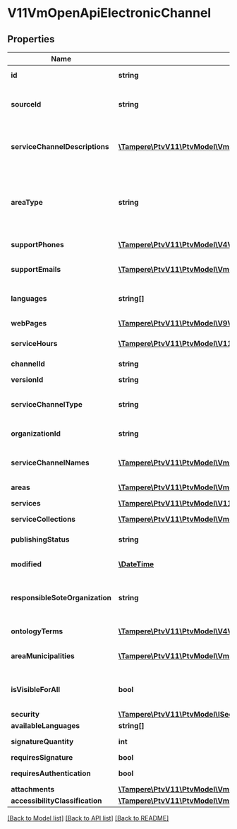 # V11VmOpenApiElectronicChannel

## Properties
Name | Type | Description | Notes
------------ | ------------- | ------------- | -------------
**id** | **string** | PTV identifier for the service channel. | [optional] 
**sourceId** | **string** | External system identifier for this service channel. User needs to be logged in to be able to get/set value. | [optional] 
**serviceChannelDescriptions** | [**\Tampere\PtvV11\PtvModel\VmOpenApiLocalizedListItem[]**](VmOpenApiLocalizedListItem.md) | List of localized service channel descriptions. Possible type values are: Description, Summary (in version 7 ShortDescription). (Max.Length: 2500 Description). | [optional] 
**areaType** | **string** | Area type. Possible values are: Nationwide, NationwideExceptAlandIslands or LimitedType.  In version 7 and older: WholeCountry, WholeCountryExceptAlandIslands, AreaType. | [optional] 
**supportPhones** | [**\Tampere\PtvV11\PtvModel\V4VmOpenApiPhone[]**](V4VmOpenApiPhone.md) | List of support phone numbers for the service channel. | [optional] 
**supportEmails** | [**\Tampere\PtvV11\PtvModel\VmOpenApiLanguageItem[]**](VmOpenApiLanguageItem.md) | List of support email addresses for the service channel. (Max.Length: 100). | [optional] 
**languages** | **string[]** | List of languages the service channel is available in (two letter language code). | [optional] 
**webPages** | [**\Tampere\PtvV11\PtvModel\V9VmOpenApiWebPage[]**](V9VmOpenApiWebPage.md) | List of service channel web pages. | [optional] 
**serviceHours** | [**\Tampere\PtvV11\PtvModel\V11VmOpenApiServiceHour[]**](V11VmOpenApiServiceHour.md) | List of service channel service hours. | [optional] 
**channelId** | **string** | Gets or sets the special channel identifier. | [optional] 
**versionId** | **string** | The identifier for current version. | [optional] 
**serviceChannelType** | **string** | Type of the service channel. Channel types: EChannel, WebPage, PrintableForm, Phone or ServiceLocation. | [optional] 
**organizationId** | **string** | PTV organization identifier responsible for the channel. | [optional] 
**serviceChannelNames** | [**\Tampere\PtvV11\PtvModel\VmOpenApiLocalizedListItem[]**](VmOpenApiLocalizedListItem.md) | Localized list of service channel names. Possible type values are: Name, AlternativeName (in version 7 AlternateName). | [optional] 
**areas** | [**\Tampere\PtvV11\PtvModel\VmOpenApiArea[]**](VmOpenApiArea.md) | List of service channel areas. | [optional] 
**services** | [**\Tampere\PtvV11\PtvModel\V11VmOpenApiServiceChannelService[]**](V11VmOpenApiServiceChannelService.md) | List of linked services including relationship data. | [optional] 
**serviceCollections** | [**\Tampere\PtvV11\PtvModel\VmOpenApiServiceServiceCollection[]**](VmOpenApiServiceServiceCollection.md) |  | [optional] 
**publishingStatus** | **string** | Publishing status. Possible values are: Draft, Published, Deleted or Modified. | [optional] 
**modified** | [**\DateTime**](\DateTime.md) | Date when item was modified/created (UTC). | [optional] 
**responsibleSoteOrganization** | **string** | Sote organization that is responsible for the service channel. Notice! At the moment always empty - the property is a placeholder for later use. | [optional] 
**ontologyTerms** | [**\Tampere\PtvV11\PtvModel\V4VmOpenApiOntologyTerm[]**](V4VmOpenApiOntologyTerm.md) | List of ontology terms related to the all service connections. | [optional] 
**areaMunicipalities** | [**\Tampere\PtvV11\PtvModel\VmOpenApiMunicipality[]**](VmOpenApiMunicipality.md) | List of municipalities including municipality code and a localized list of municipality names. | [optional] 
**isVisibleForAll** | **bool** | Indicates if channel can be used (referenced within services) by other users from other organizations. | [optional] 
**security** | [**\Tampere\PtvV11\PtvModel\ISecurityOwnOrganization**](ISecurityOwnOrganization.md) |  | [optional] 
**availableLanguages** | **string[]** | Gets or sets available languages | [optional] 
**signatureQuantity** | **int** | How many signatures are required. | [optional] 
**requiresSignature** | **bool** | Is signature required. | [optional] 
**requiresAuthentication** | **bool** | Does the electronic channel require authentication. | [optional] 
**attachments** | [**\Tampere\PtvV11\PtvModel\VmOpenApiAttachmentWithType[]**](VmOpenApiAttachmentWithType.md) | List of attachments. | [optional] 
**accessibilityClassification** | [**\Tampere\PtvV11\PtvModel\VmOpenApiAccessibilityClassification[]**](VmOpenApiAccessibilityClassification.md) | The accessibility classification. | [optional] 

[[Back to Model list]](../../README.md#documentation-for-models) [[Back to API list]](../../README.md#documentation-for-api-endpoints) [[Back to README]](../../README.md)

